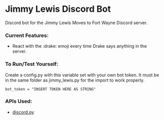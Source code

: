 # Jimmy Lewis Discord Bot
Discord bot for the Jimmy Lewis Moves to Fort Wayne Discord server.

### Current Features:
- React with the :drake: emoji every time Drake says anything in the server.

### To Run/Test Yourself:
Create a config.py with this variable set with your own bot token. It must be in the same folder as jimmy_lewis.py for the import to work properly.
```
bot_token = "INSERT TOKEN HERE AS STRING"
```

### APIs Used:
- [discord.py](https://github.com/Rapptz/discord.py)

